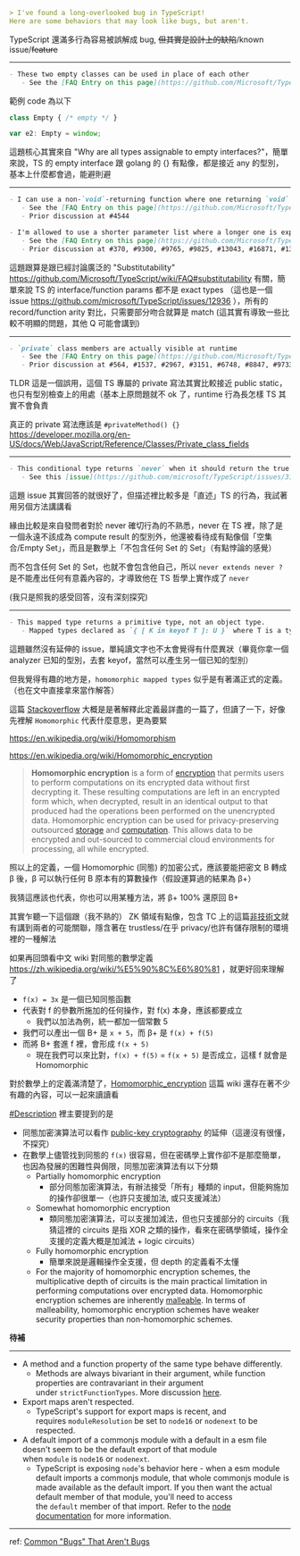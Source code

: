 ```markdown
> I've found a long-overlooked bug in TypeScript!
Here are some behaviors that may look like bugs, but aren't.
```

TypeScript 還滿多行為容易被誤解成 bug, ~~但其實是設計上的缺陷~~/known issue/~~feature~~ 

---

```markdown
- These two empty classes can be used in place of each other
   - See the [FAQ Entry on this page](https://github.com/Microsoft/TypeScript/wiki/FAQ#why-do-these-empty-classes-behave-strangely)
```

範例 code 為以下

```typescript
class Empty { /* empty */ }

var e2: Empty = window;
```

這題核心其實來自 "Why are all types assignable to empty interfaces?"，簡單來說，TS 的 empty interface 跟 golang 的 {} 有點像，都是接近 any 的型別，基本上什麼都會過，能避則避

---

```markdown
- I can use a non-`void`-returning function where one returning `void` is expected
   - See the [FAQ Entry on this page](https://github.com/Microsoft/TypeScript/wiki/FAQ#why-are-functions-returning-non-void-assignable-to-function-returning-void)
   - Prior discussion at #4544
```

```markdown
- I'm allowed to use a shorter parameter list where a longer one is expected
   - See the [FAQ Entry on this page](https://github.com/Microsoft/TypeScript/wiki/FAQ#why-are-functions-with-fewer-parameters-assignable-to-functions-that-take-more-parameters)
   - Prior discussion at #370, #9300, #9765, #9825, #13043, #16871, #13529, #13977, #17868, #20274, #20541, #21868, #26324, #30876
```

這題跟算是跟已經討論廣泛的 "Substitutability" https://github.com/Microsoft/TypeScript/wiki/FAQ#substitutability 有關，簡單來說 TS 的 interface/function params 都不是 exact types （這也是一個 issue https://github.com/microsoft/TypeScript/issues/12936 ），所有的 record/function arity 對比，只需要部分吻合就算是 match (這其實有導致一些比較不明顯的問題，其他 Q 可能會講到)

---

```markdown
- `private` class members are actually visible at runtime
   - See the [FAQ Entry on this page](https://github.com/Microsoft/TypeScript/wiki/FAQ#you-should-emit-classes-like-this-so-they-have-real-private-members) for a commonly suggested "fix"
   - Prior discussion at #564, #1537, #2967, #3151, #6748, #8847, #9733, #11033
```

TLDR 這是一個誤用，這個 TS 專屬的 private 寫法其實比較接近 public static，也只有型別檢查上的用處（基本上原問題就不 ok 了，runtime 行為長怎樣 TS 其實不會負責

真正的 private 寫法應該是 `#privateMethod() {}` https://developer.mozilla.org/en-US/docs/Web/JavaScript/Reference/Classes/Private_class_fields

---

```markdown
- This conditional type returns `never` when it should return the true branch.
   - See this [issue](https://github.com/microsoft/TypeScript/issues/31751) for discussion about _distributive conditional types_.
```

這題 issue 其實回答的就很好了，但描述裡比較多是「直述」TS 的行為，我試著用另個方法講講看

緣由比較是來自發問者對於 never 確切行為的不熟悉，never 在 TS 裡，除了是一個永遠不該成為 compute result 的型別外，他還被看待成有點像個「空集合/Empty Set」，而且是數學上「不包含任何 Set 的 Set」（有點悖論的感覺）

而不包含任何 Set 的 Set，也就不會包含他自己，所以 `never extends never ?` 是不能產出任何有意義內容的，才導致他在 TS 哲學上實作成了 `never`

(我只是照我的感受回答，沒有深刻探究)

---

```markdown
- This mapped type returns a primitive type, not an object type.
   - Mapped types declared as `{ [ K in keyof T ]: U }` where T is a type parameter are known as _homomorphic mapped types_, which means that the mapped type is a structure preserving function of `T`. When type parameter `T` is instantiated with a primitive type the mapped type evaluates to the same primitive.
```

這題雖然沒有延伸的 issue，單純讀文字也不太會覺得有什麼異狀（畢竟你拿一個 analyzer 已知的型別，去套 keyof，當然可以產生另一個已知的型別）

但我覺得有趣的地方是，`homomorphic mapped types` 似乎是有著滿正式的定義。（也在文中直接拿來當作解答）

這篇 [Stackoverflow](https://stackoverflow.com/questions/59790508/what-does-homomorphic-mapped-type-mean) 大概是是著解釋此定義最詳盡的一篇了，但讀了一下，好像先裡解 `Homomorphic` 代表什麼意思，更為要緊

https://en.wikipedia.org/wiki/Homomorphism

https://en.wikipedia.org/wiki/Homomorphic_encryption

> **Homomorphic encryption** is a form of [encryption](https://en.wikipedia.org/wiki/Encryption "Encryption") that permits users to perform computations on its encrypted data without first decrypting it. These resulting computations are left in an encrypted form which, when decrypted, result in an identical output to that produced had the operations been performed on the unencrypted data. Homomorphic encryption can be used for privacy-preserving outsourced [storage](https://en.wikipedia.org/wiki/Cloud_storage "Cloud storage") and [computation](https://en.wikipedia.org/wiki/Cloud_computing "Cloud computing"). This allows data to be encrypted and out-sourced to commercial cloud environments for processing, all while encrypted.

照以上的定義，一個 Homomorphic (同態) 的加密公式，應該要能把密文 B 轉成 β 後，β 可以執行任何 B 原本有的算數操作（假設運算過的結果為 β+）

我猜這應該也代表，你也可以用某種方法，將 β+ 100% 還原回 B+

其實乍聽一下這個跟（我不熟的） ZK 領域有點像，包含 TC 上的這篇[非技術文](https://techcrunch.com/2022/07/18/crypto-blockchain-web3-privacy-cryptography-fully-homomorphic-encryption-startup-sunscreen/)就有講到兩者的可能關聯，隱含著在 trustless/在乎 privacy/也許有儲存限制的環境裡的一種解法

如果再回頭看中文 wiki 對同態的數學定義 https://zh.wikipedia.org/wiki/%E5%90%8C%E6%80%81 ，就更好回來理解了

- `f(x) = 3x` 是一個已知同態函數
- 代表對 f 的參數所施加的任何操作，對 f(x) 本身，應該都要成立
   - 我們以加法為例，統一都加一個常數 5
- 我們可以產出一個 B+ 是 `x + 5`，而 β+ 是 `f(x) + f(5)`
- 而將 B+ 套進 f 裡，會形成 `f(x + 5)`
   - 現在我們可以來比對，`f(x) + f(5)` = `f(x + 5)` 是否成立，這樣 f 就會是 Homomorphic

對於數學上的定義滿清楚了，[Homomorphic_encryption](https://en.wikipedia.org/wiki/Homomorphic_encryption) 這篇 wiki 還存在著不少有趣的內容，可以一起來讀讀看

[#Description](https://en.wikipedia.org/wiki/Homomorphic_encryption#Description) 裡主要提到的是
- 同態加密演算法可以看作 [public-key cryptography](https://en.wikipedia.org/wiki/Public-key_cryptography) 的延伸（這邊沒有很懂，不探究）
- 在數學上儘管找到同態的 `f(x)` 很容易，但在密碼學上實作卻不是那麼簡單，也因為發展的困難性與侷限，同態加密演算法有以下分類
   - Partially homomorphic encryption
      - 部分同態加密演算法，有辦法接受「所有」種類的 input，但能夠施加的操作卻很單一（也許只支援加法, 或只支援減法）
   - Somewhat homomorphic encryption
      - 類同態加密演算法，可以支援加減法，但也只支援部分的 circuits（我猜這裡的 circuits 是指 XOR 之類的操作，看來在密碼學領域，操作全支援的定義大概是加減法 + logic circuits）
   - Fully homomorphic encryption
      - 簡單來說是邏輯操作全支援，但 depth 的定義看不太懂
   - For the majority of homomorphic encryption schemes, the multiplicative depth of circuits is the main practical limitation in performing computations over encrypted data. Homomorphic encryption schemes are inherently [malleable](https://en.wikipedia.org/wiki/Malleability_(cryptography) "Malleability (cryptography)"). In terms of malleability, homomorphic encryption schemes have weaker security properties than non-homomorphic schemes.

**待補**



---

-   A method and a function property of the same type behave differently.
    -   Methods are always bivariant in their argument, while function properties are contravariant in their argument under `strictFunctionTypes`. More discussion [here](https://github.com/microsoft/TypeScript/pull/18654).
-   Export maps aren't respected.
    -   TypeScript's support for export maps is recent, and requires `moduleResolution` be set to `node16` or `nodenext` to be respected.
-   A default import of a commonjs module with a default in a esm file doesn't seem to be the default export of that module when `module` is `node16` or `nodenext`.
    -   TypeScript is exposing `node`'s behavior here - when a esm module default imports a commonjs module, that whole commonjs module is made available as the default import. If you then want the actual default member of that module, you'll need to access the `default` member of that import. Refer to the [node documentation](https://nodejs.org/api/esm.html#commonjs-namespaces) for more information.

---

ref: [Common "Bugs" That Aren't Bugs](https://github.com/Microsoft/TypeScript/wiki/FAQ#common-bugs-that-arent-bugs)